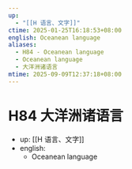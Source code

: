 ```yaml
---
up:
  - "[[H 语言、文字]]"
ctime: 2025-01-25T16:18:53+08:00
english: Oceanean language
aliases:
  - H84 - Oceanean language
  - Oceanean language
  - 大洋洲诸语言
mtime: 2025-09-09T12:37:18+08:00
---
```


# H84 大洋洲诸语言

- up: [[H 语言、文字]]
- english:
	- Oceanean language
